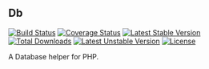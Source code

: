 Db
---

[![Build Status](https://travis-ci.org/JShadowMan/Db.svg?branch=master)](https://travis-ci.org/JShadowMan/Db)
[![Coverage Status](https://coveralls.io/repos/github/JShadowMan/Db/badge.svg?branch=master)](https://coveralls.io/github/JShadowMan/Db?branch=master)
[![Latest Stable Version](https://poser.pugx.org/jsahdowman/db/v/stable)](https://packagist.org/packages/jsahdowman/db)
[![Total Downloads](https://poser.pugx.org/jsahdowman/db/downloads)](https://packagist.org/packages/jsahdowman/db)
[![Latest Unstable Version](https://poser.pugx.org/jsahdowman/db/v/unstable)](https://packagist.org/packages/jsahdowman/db)
[![License](https://poser.pugx.org/jsahdowman/db/license)](https://packagist.org/packages/jsahdowman/db)

A Database helper for PHP.
